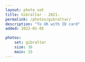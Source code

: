 ```yaml
---
layout: photo_set
title: Gibraltar - 2021.
permalink: /photos/gibraltar/
description: "To UK with ID card"
added: 2022-01-05

photos:
    set: gibraltar
    size: 16
    main: 15
---
```

